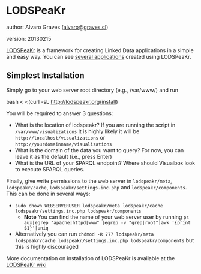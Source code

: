 LODSPeaKr
=========

author: Alvaro Graves (alvaro@graves.cl)

version: 20130215


[LODSPeaKr](http://lodspeakr.org) is a framework for creating Linked Data applications in a simple and easy way. You can see [several applications](http://alangrafu.github.com/lodspeakr/applications.html) created using LODSPeaKr.

Simplest Installation
---------------------

Simply go to your web server root directory (e.g., /var/www/) and run

   bash < <(curl -sL http://lodspeakr.org/install)

You will be required to answer 3 questions:

* What is the location of lodspeakr? If you are running the script in `/var/www/visualizations` it is highly likely it will be `http://localhost/visualizations` or `http://yourdomainname/visualizations`
* What is the domain of the data you want to query? For now, you can leave it as the default (i.e., press Enter)
* What is the URL of your SPARQL endpoint? Where should Visualbox look to execute SPARQL queries.

Finally, give write permissions to the web server in `lodspeakr/meta`, `lodspeakr/cache`, `lodspeakr/settings.inc.php`  and `lodspeakr/components`. This can be done in several ways:

* `sudo chown WEBSERVERUSER lodspeakr/meta lodspeakr/cache lodspeakr/settings.inc.php lodspeakr/components`
    * **Note** You can find the name of your web server user by running `ps aux|egrep "apache|httpd|www" |egrep -v "grep|root"|awk '{print $1}'|uniq`
* Alternatively you can run `chdmod -R 777 lodspeakr/meta lodspeakr/cache lodspeakr/settings.inc.php lodspeakr/components` but this is highly discouraged

More documentation on installation of LODSPeaKr is available at the [LODSPeaKr wiki](https://github.com/alangrafu/lodspeakr/wiki)

